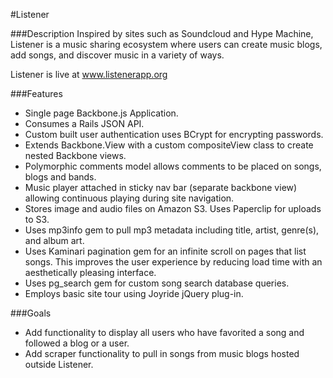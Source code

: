 #Listener

###Description
Inspired by sites such as Soundcloud and Hype Machine, Listener is a music sharing ecosystem where users can create music blogs, add songs, and discover music in a variety of ways.

Listener is live at www.listenerapp.org

###Features
* Single page Backbone.js Application.
* Consumes a Rails JSON API.
* Custom built user authentication uses BCrypt for encrypting passwords.
* Extends Backbone.View with a custom compositeView class to create nested Backbone views.
* Polymorphic comments model allows comments to be placed on songs, blogs and bands.
* Music player attached in sticky nav bar (separate backbone view) allowing continuous playing during site navigation.
* Stores image and audio files on Amazon S3. Uses Paperclip for uploads to S3.
* Uses mp3info gem to pull mp3 metadata including title, artist, genre(s), and album art.
* Uses Kaminari pagination gem for an infinite scroll on pages that list songs. This improves the user experience by reducing load time with an aesthetically pleasing interface.
* Uses pg_search gem for custom song search database queries.
* Employs basic site tour using Joyride jQuery plug-in.



###Goals
* Add functionality to display all users who have favorited a song and followed a blog or a user.
* Add scraper functionality to pull in songs from music blogs hosted outside Listener.
